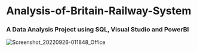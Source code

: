 # Analysis-of-Britain-Railway-System
### A Data Analysis Project using SQL, Visual Studio and PowerBI 
![Screenshot_20220926-011848_Office](https://user-images.githubusercontent.com/114383545/192220436-9bac0b47-8553-48e8-b11c-b64f6725ecdf.jpg)
